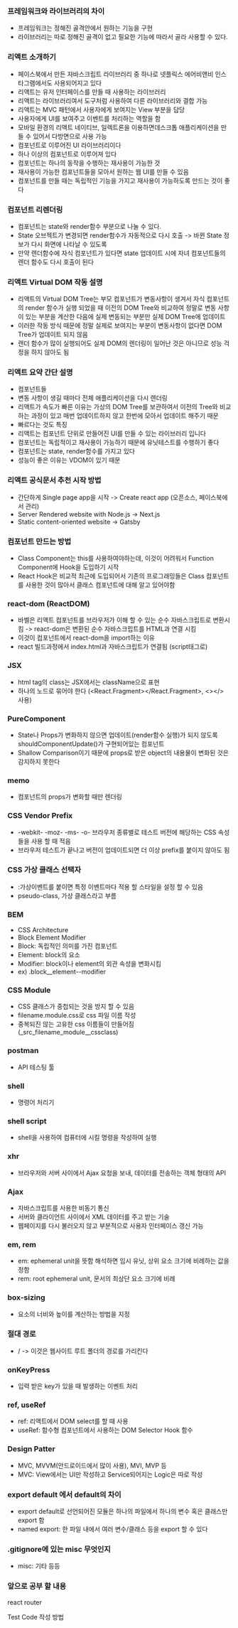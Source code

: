 ### 프레임워크와 라이브러리의 차이

- 프레임워크는 정해진 골격안에서 원하는 기능을 구현
- 라이브러리는 따로 정해진 골격이 없고 필요한 기능에 따라서 골라 사용할 수 있다.

### 리액트 소개하기

- 페이스북에서 만든 자바스크립트 라이브러리 중 하나로 넷플릭스 에어비앤비 인스타그램에서도 사용되어지고 있다
- 리액트는 유저 인터페이스를 만들 때 사용하는 라이브러리
- 리액트는 라이브러리여서 도구처럼 사용하여 다른 라이브러리와 결합 가능
- 리액트는 MVC 패턴에서 사용자에게 보여지는 View 부분을 담당
- 사용자에게 UI를 보여주고 이벤트를 처리하는 역할을 함
- 모바일 환경의 리액트 네이티브, 일렉트론을 이용하면데스크톱 애플리케이션을 만들 수 있어서 다방면으로 사용 가능
- 컴포넌트로 이루어진 UI 라이브러리이다
- 하나 이상의 컴포넌트로 이루어져 있다
- 컴포넌트는 하나의 동작을 수행하는 재사용이 가능한 것
- 재사용이 가능한 컴포넌트들을 모아서 원하는 웹 UI를 만들 수 있음
- 컴포넌트를 만들 때는 독립적인 기능을 가지고 재사용이 가능하도록 만드는 것이 좋다

### 컴포넌트 리렌더링

- 컴포넌트는 state와 render함수 부분으로 나눌 수 있다.
- State 오브젝트가 변경되면 render함수가 자동적으로 다시 호출 -> 바뀐 State 정보가 다시 화면에 나타날 수 있도록
- 만약 렌더함수에 자식 컴포넌트가 있다면 state 업데이트 시에 자녀 컴포넌트들의 렌더 함수도 다시 호출이 된다

### 리액트 Virtual DOM 작동 설명

- 리액트의 Virtual DOM Tree는 부모 컴포넌트가 변동사항이 생겨서 자식 컴포넌트의 render 함수가 실행 되었을 때 이전의 DOM Tree와 비교하여 정말로 변동 사항이 있는 부분을 계산한 다음에 실제 변동되는 부분만 실제 DOM Tree에 업데이트
- 이러한 작동 방식 때문에 정말 실제로 보여지는 부분이 변동사항이 없다면 DOM Tree가 업데이트 되지 않음
- 렌더 함수가 많이 실행되어도 실제 DOM의 렌더링이 일어난 것은 아니므로 성능 걱정을 하지 않아도 됨

### 리액트 요약 간단 설명

- 컴포넌트들
- 변동 사항이 생길 때마다 전체 애플리케이션을 다시 렌더링
- 리액트가 속도가 빠른 이유는 가상의 DOM Tree를 보관하여서 이전의 Tree와 비교하는 과정이 있고 매번 업데이트하지 않고 한번에 모아서 업데이트 해주기 때문
- 빠르다는 것도 특징
- 리액트는 컴포넌트 단위로 만들어진 UI를 만들 수 있는 라이브러리 입니다
- 컴포넌트는 독립적이고 재사용이 가능하기 때문에 유닛테스트를 수행하기 좋다
- 컴포넌트는 state, render함수를 가지고 있다
- 성능이 좋은 이유는 VDOM이 있기 때문

### 리액트 공식문서 추천 시작 방법

- 간단하게 Single page app을 시작 -> Create react app (오픈소스, 페이스북에서 관리)
- Server Rendered website with Node.js -> Next.js
- Static content-oriented website -> Gatsby

### 컴포넌트 만드는 방법

- Class Component는 this를 사용하여야하는데, 이것이 어려워서 Function Component에 Hook을 도입하기 시작
- React Hook은 비교적 최근에 도입되어서 기존의 프로그래밍들은 Class 컴포넌트를 사용한 것이 많아서 클래스 컴포넌트에 대해 알고 있어야함

### react-dom (ReactDOM)

- 바벨은 리액트 컴포넌트를 브라우저가 이해 할 수 있는 순수 자바스크립트로 변환시킴 -> react-dom은 변환된 순수 자바스크립트를 HTML과 연결 시킴
- 이것이 컴포넌트에서 react-dom을 import하는 이유
- react 빌드과정에서 index.html과 자바스크립트가 연결됨 (script태그로)

### JSX

- html tag의 class는 JSX에서는 className으로 표현
- 하나의 노드로 묶어야 한다 (<React.Fragment></React.Fragment>, <></> 사용)

### PureComponent

- State나 Props가 변화하지 않으면 업데이트(render함수 실행)가 되지 않도록 shouldComponentUpdate()가 구현되어있는 컴포넌트
- Shallow Comparison이기 때문에 props로 받은 object의 내용물이 변화된 것은 감지하지 못한다

### memo

- 컴포넌트의 props가 변화할 때만 렌더링

### CSS Vendor Prefix

- -webkit- -moz- -ms- -o- 브라우저 종류별로 테스트 버전에 해당하는 CSS 속성들을 사용 할 때 적음
- 브라우저 테스트가 끝나고 버전이 업데이트되면 더 이상 prefix를 붙이지 않아도 됨

### CSS 가상 클래스 선택자

- :가상이벤트를 붙이면 특정 이벤트마다 적용 할 스타일을 설정 할 수 있음
- pseudo-class, 가상 클래스라고 부름

### BEM

- CSS Architecture
- Block Element Modifier
- Block: 독립적인 의미를 가진 컴포넌트
- Element: block의 요소
- Modifier: block이나 element의 외관 속성을 변화시킴
- ex) .block\_\_element--modifier

### CSS Module

- CSS 클래스가 중첩되는 것을 방지 할 수 있음
- filename.module.css로 css 파일 이름 작성
- 중복되진 않는 고유한 css 이름들이 만들어짐 (\_src_filename_module\_\_cssclass)

### postman

- API 테스팅 툴

### shell

- 명령어 처리기

### shell script

- shell을 사용하여 컴퓨터에 시킬 명령을 작성하여 실행

### xhr

- 브라우저와 서버 사이에서 Ajax 요청을 보내, 데이터를 전송하는 객체 형태의 API

### Ajax

- 자바스크립트를 사용한 비동기 통신
- 서버와 클라이언트 사이에서 XML 데이터를 주고 받는 기술
- 웹페이지를 다시 불러오지 않고 부분적으로 사용자 인터페이스 갱신 가능

### em, rem

- em: ephemeral unit을 뜻함 해석하면 임시 유닛, 상위 요소 크기에 비례하는 값을 정함
- rem: root ephemeral unit, 문서의 최상단 요소 크기에 비례

### box-sizing

- 요소의 너비와 높이를 계산하는 방법을 지정

### 절대 경로

- / -> 이것은 웹사이트 루트 폴더의 경로를 가리킨다

### onKeyPress

- 입력 받은 key가 있을 때 발생하는 이벤트 처리

### ref, useRef

- ref: 리액트에서 DOM select를 할 때 사용
- useRef: 함수형 컴포넌트에서 사용하는 DOM Selector Hook 함수

### Design Patter

- MVC, MVVM(안드로이드에서 많이 사용), MVI, MVP 등
- MVC: View에서는 UI만 작성하고 Service되어지는 Logic은 따로 작성

### export default 에서 default의 차이

- export default로 선언되어진 모듈은 하나의 파일에서 하나의 변수 혹은 클래스만 export 함
- named export: 한 파일 내에서 여러 변수/클래스 등을 export 할 수 있다

### .gitignore에 있는 misc 무엇인지

- misc: 기타 등등

### 앞으로 공부 할 내용

react router

Test Code 작성 방법
